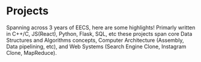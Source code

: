 # Projects 

Spanning across 3 years of EECS, here are some highlights! Primarly written in C++/C, JS(React), Python, Flask, SQL, etc these projects span core Data Structures and Algorithms concepts, Computer Architecture (Assembly, Data pipelining, etc), and Web Systems (Search Engine Clone, Instagram Clone, MapReduce). 
